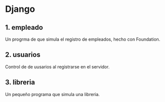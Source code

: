 # Django

## 1. empleado

Un progrma de que simula el registro de empleados, hecho con Foundation.

## 2. usuarios

Control de de uusarios al registrarse en el servidor.

## 3. libreria

Un pequeño programa que simula una libreria.
